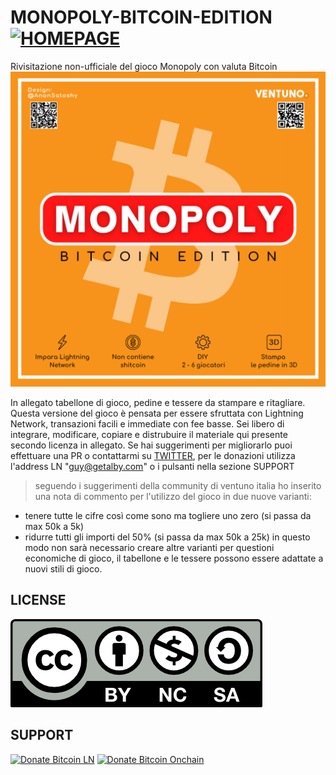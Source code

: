 # MONOPOLY-BITCOIN-EDITION  [![HOMEPAGE](https://img.shields.io/badge/PLEASE_VISIT_MY-HOMEPAGE-red.svg)](http://cmod777.github.io)
Rivisitazione non-ufficiale del gioco Monopoly con valuta Bitcoin
![alt text](https://github.com/Cmod777/MONOPOLY-BITCOIN-EDITION/blob/main/PDF/Copertina.png) 

In allegato tabellone di gioco, pedine e tessere da stampare e ritagliare.
Questa versione del gioco è pensata per essere sfruttata con Lightning Network, transazioni facili e immediate con fee basse.
Sei libero di integrare, modificare, copiare e distrubuire il materiale qui presente secondo licenza in allegato. 
Se hai suggerimenti per migliorarlo puoi effettuare una PR o contattarmi su [TWITTER](https://www.twitter.com/anonsatoshy), per le donazioni utilizza l'address LN "guy@getalby.com" o i pulsanti nella sezione SUPPORT


> seguendo i suggerimenti della community di ventuno italia ho inserito una nota di commento per l'utilizzo del gioco in due nuove varianti:
* tenere tutte le cifre così come sono ma togliere uno zero (si passa da max 50k a 5k)
* ridurre tutti gli importi del 50% (si passa da max 50k a 25k)
in questo modo non sarà necessario creare altre varianti per questioni economiche di gioco, il tabellone e le tessere possono essere adattate a nuovi stili di gioco.

## LICENSE 
[![License](https://github.com/Cmod777/MONOPOLY-BITCOIN-EDITION/blob/main/LICENSE/by-nc-sa.png)](https://github.com/Cmod777/MONOPOLY-BITCOIN-EDITION/blob/main/LICENSE/License)  

## SUPPORT
[![Donate Bitcoin LN](https://img.shields.io/badge/donate_BITCOIN_LN-SAT-orange.svg)](https://legend.lnbits.com/lnurlp/61266)
[![Donate Bitcoin Onchain](https://img.shields.io/badge/donate_BITCOIN_ONCHAIN-BTC-green.svg)](http://cmod777.github.io/donate-bitcoin/?amount=10&currency=USD)
